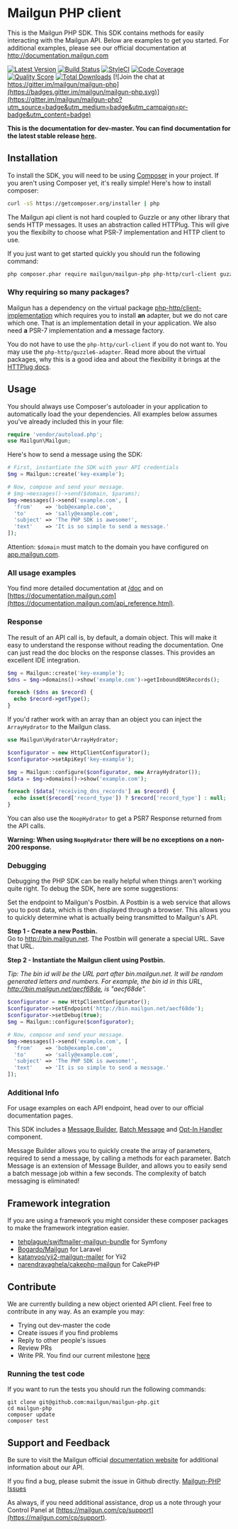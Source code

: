 # Mailgun PHP client

This is the Mailgun PHP SDK. This SDK contains methods for easily interacting 
with the Mailgun API. 
Below are examples to get you started. For additional examples, please see our 
official documentation 
at http://documentation.mailgun.com

[![Latest Version](https://img.shields.io/github/release/mailgun/mailgun-php.svg?style=flat-square)](https://github.com/mailgun/mailgun-php/releases)
[![Build Status](https://img.shields.io/travis/mailgun/mailgun-php/master.svg?style=flat-square)](https://travis-ci.org/mailgun/mailgun-php)
[![StyleCI](https://styleci.io/repos/11654443/shield?branch=master)](https://styleci.io/repos/11654443)
[![Code Coverage](https://img.shields.io/scrutinizer/coverage/g/mailgun/mailgun-php.svg?style=flat-square)](https://scrutinizer-ci.com/g/mailgun/mailgun-php)
[![Quality Score](https://img.shields.io/scrutinizer/g/mailgun/mailgun-php.svg?style=flat-square)](https://scrutinizer-ci.com/g/mailgun/mailgun-php)
[![Total Downloads](https://img.shields.io/packagist/dt/mailgun/mailgun-php.svg?style=flat-square)](https://packagist.org/packages/mailgun/mailgun-php)
[![Join the chat at https://gitter.im/mailgun/mailgun-php](https://badges.gitter.im/mailgun/mailgun-php.svg)](https://gitter.im/mailgun/mailgun-php?utm_source=badge&utm_medium=badge&utm_campaign=pr-badge&utm_content=badge)

**This is the documentation for dev-master. You can find documentation for the latest stable 
release [here](https://github.com/mailgun/mailgun-php/tree/v2.1.2).**

## Installation

To install the SDK, you will need to be using [Composer](http://getcomposer.org/) 
in your project. 
If you aren't using Composer yet, it's really simple! Here's how to install 
composer:

```bash
curl -sS https://getcomposer.org/installer | php
```

The Mailgun api client is not hard coupled to Guzzle or any other library that sends HTTP messages. It uses an abstraction 
called HTTPlug. This will give you the flexibilty to choose what PSR-7 implementation and HTTP client to use. 

If you just want to get started quickly you should run the following command: 

```bash
php composer.phar require mailgun/mailgun-php php-http/curl-client guzzlehttp/psr7
```

### Why requiring so many packages?

Mailgun has a dependency on the virtual package
[php-http/client-implementation](https://packagist.org/providers/php-http/client-implementation) which requires you to install **an** adapter, but we do not care which one. That is an implementation detail in your application. We also need **a** PSR-7 implementation and **a** message factory. 

You do not have to use the `php-http/curl-client` if you do not want to. You may use the `php-http/guzzle6-adapter`. Read more about the virtual packages, why this is a good idea and about the flexibility it brings at the [HTTPlug docs](http://docs.php-http.org/en/latest/httplug/users.html).

## Usage

You should always use Composer's autoloader in your application to automatically load the your dependencies. All examples below assumes you've already included this in your file:

```php
require 'vendor/autoload.php';
use Mailgun\Mailgun;
```

Here's how to send a message using the SDK:

```php
# First, instantiate the SDK with your API credentials
$mg = Mailgun::create('key-example');

# Now, compose and send your message.
# $mg->messages()->send($domain, $params);
$mg->messages()->send('example.com', [
  'from'    => 'bob@example.com',
  'to'      => 'sally@example.com',
  'subject' => 'The PHP SDK is awesome!',
  'text'    => 'It is so simple to send a message.'
]);
```

Attention: `$domain` must match to the domain you have configured on [app.mailgun.com](https://app.mailgun.com/app/domains).

### All usage examples

You find more detailed documentation at [/doc](doc/index.md) and on 
[https://documentation.mailgun.com](https://documentation.mailgun.com/api_reference.html).

### Response

The result of an API call is, by default, a domain object. This will make it easy
to understand the response without reading the documentation. One can just read the
doc blocks on the response classes. This provides an excellent IDE integration.
 
```php
$mg = Mailgun::create('key-example');
$dns = $mg->domains()->show('example.com')->getInboundDNSRecords();

foreach ($dns as $record) {
  echo $record->getType();
}
```

If you'd rather work with an array than an object you can inject the `ArrayHydrator`
to the Mailgun class. 

```php
use Mailgun\Hydrator\ArrayHydrator;

$configurator = new HttpClientConfigurator();
$configurator->setApiKey('key-example');

$mg = Mailgun::configure($configurator, new ArrayHydrator());
$data = $mg->domains()->show('example.com');

foreach ($data['receiving_dns_records'] as $record) {
  echo isset($record['record_type']) ? $record['record_type'] : null;
}
```

You can also use the `NoopHydrator` to get a PSR7 Response returned from 
the API calls. 

**Warning: When using `NoopHydrator` there will be no exceptions on a non-200 response.**

### Debugging

Debugging the PHP SDK can be really helpful when things aren't working quite right. 
To debug the SDK, here are some suggestions: 

Set the endpoint to Mailgun's Postbin. A Postbin is a web service that allows you to 
post data, which is then displayed through a browser. This allows you to quickly determine
what is actually being transmitted to Mailgun's API. 

**Step 1 - Create a new Postbin.**  
Go to http://bin.mailgun.net. The Postbin will generate a special URL. Save that URL. 

**Step 2 - Instantiate the Mailgun client using Postbin.**  

*Tip: The bin id will be the URL part after bin.mailgun.net. It will be random generated letters and numbers. 
For example, the bin id in this URL, http://bin.mailgun.net/aecf68de, is "aecf68de".*

```php
$configurator = new HttpClientConfigurator();
$configurator->setEndpoint('http://bin.mailgun.net/aecf68de');
$configurator->setDebug(true);
$mg = Mailgun::configure($configurator);

# Now, compose and send your message.
$mg->messages()->send('example.com', [
  'from'    => 'bob@example.com', 
  'to'      => 'sally@example.com', 
  'subject' => 'The PHP SDK is awesome!', 
  'text'    => 'It is so simple to send a message.'
]);
```
### Additional Info

For usage examples on each API endpoint, head over to our official documentation 
pages. 

This SDK includes a [Message Builder](src/Mailgun/Messages/README.md), 
[Batch Message](src/Mailgun/Messages/README.md) and [Opt-In Handler](src/Mailgun/Lists/README.md) component.

Message Builder allows you to quickly create the array of parameters, required 
to send a message, by calling a methods for each parameter.
Batch Message is an extension of Message Builder, and allows you to easily send 
a batch message job within a few seconds. The complexity of 
batch messaging is eliminated! 

## Framework integration

If you are using a framework you might consider these composer packages to make the framework integration easier. 

* [tehplague/swiftmailer-mailgun-bundle](https://github.com/tehplague/swiftmailer-mailgun-bundle) for Symfony
* [Bogardo/Mailgun](https://github.com/Bogardo/Mailgun) for Laravel
* [katanyoo/yii2-mailgun-mailer](https://github.com/katanyoo/yii2-mailgun-mailer) for Yii2
* [narendravaghela/cakephp-mailgun](https://github.com/narendravaghela/cakephp-mailgun) for CakePHP

## Contribute

We are currently building a new object oriented API client. Feel free to contribute in any way. As an example you may: 
* Trying out dev-master the code
* Create issues if you find problems
* Reply to other people's issues
* Review PRs
* Write PR. You find our current milestone [here](https://github.com/mailgun/mailgun-php/milestone/1) 

### Running the test code

If you want to run the tests you should run the following commands: 

```terminal
git clone git@github.com:mailgun/mailgun-php.git
cd mailgun-php
composer update
composer test
```

## Support and Feedback

Be sure to visit the Mailgun official 
[documentation website](http://documentation.mailgun.com/) for additional 
information about our API. 

If you find a bug, please submit the issue in Github directly. 
[Mailgun-PHP Issues](https://github.com/mailgun/mailgun-php/issues)

As always, if you need additional assistance, drop us a note through your Control Panel at
[https://mailgun.com/cp/support](https://mailgun.com/cp/support).

